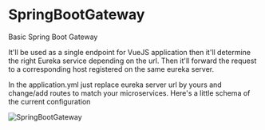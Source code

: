 # SpringBootGateway

Basic Spring Boot Gateway

It'll be used as a single endpoint for VueJS application then it'll determine the right Eureka service depending on the url.
Then it'll forward the request to a corresponding host registered on the same eureka server.

In the application.yml just replace eureka server url by yours and change/add routes to match your microservices.
Here's a little schema of the current configuration 

![SpringBootGateway](https://github.com/user-attachments/assets/805d92ec-20b6-45e9-bbf7-8226f49d5fd4)
